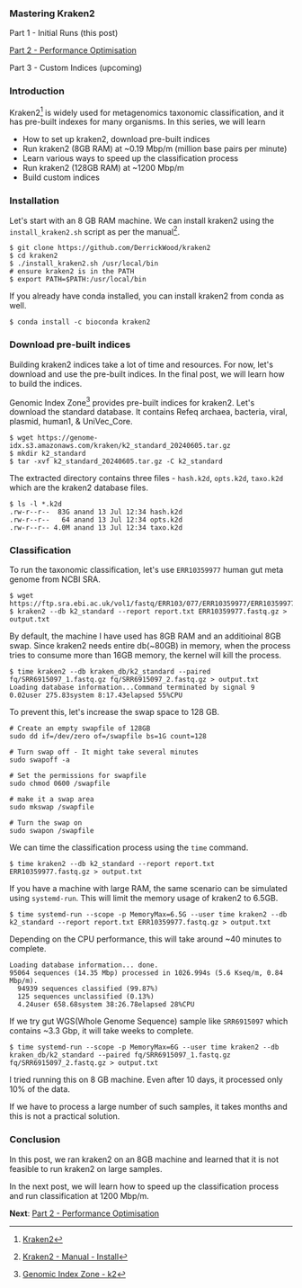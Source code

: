 <!--
.. title: Mastering Kraken2 - Part 1 - Initial Runs
.. slug: mastering-kraken2-initial-runs
.. date: 2024-07-18 20:44:25 UTC+05:30
.. tags: kraken2, metagenomics, devops
.. category: 
.. link: 
.. description: 
.. type: text
-->

### Mastering Kraken2

 Part 1 - Initial Runs (this post)

[Part 2 - Performance Optimisation](/2024/07/mastering-kraken2-performance-optimisation.html)

Part 3 - Custom Indices (upcoming)

### Introduction

Kraken2[^Kraken2] is widely used for metagenomics taxonomic classification, and it has pre-built indexes for many organisms. In this series, we will learn

- How to set up kraken2, download pre-built indices
- Run kraken2 (8GB RAM) at ~0.19 Mbp/m (million base pairs per minute)
- Learn various ways to speed up the classification process
- Run kraken2 (128GB RAM) at ~1200 Mbp/m
- Build custom indices

### Installation

Let's start with an 8 GB RAM machine. We can install kraken2 using the `install_kraken2.sh` script as per the manual[^install_kraken2].

```shell
$ git clone https://github.com/DerrickWood/kraken2
$ cd kraken2
$ ./install_kraken2.sh /usr/local/bin
# ensure kraken2 is in the PATH
$ export PATH=$PATH:/usr/local/bin
```

If you already have conda installed, you can install kraken2 from conda as well.

```shell
$ conda install -c bioconda kraken2
```

### Download pre-built indices

Building kraken2 indices take a lot of time and resources. For now, let's download and use the pre-built indices. In the final post, we will learn how to build the indices.

Genomic Index Zone[^GenomicIndexZone] provides pre-built indices for kraken2. Let's download the standard database. It contains Refeq archaea, bacteria, viral, plasmid, human1, & UniVec_Core. 

```shell
$ wget https://genome-idx.s3.amazonaws.com/kraken/k2_standard_20240605.tar.gz
$ mkdir k2_standard
$ tar -xvf k2_standard_20240605.tar.gz -C k2_standard
```

The extracted directory contains three files - `hash.k2d`, `opts.k2d`, `taxo.k2d` which are the kraken2 database files.

```shell
$ ls -l *.k2d
.rw-r--r--  83G anand 13 Jul 12:34 hash.k2d
.rw-r--r--   64 anand 13 Jul 12:34 opts.k2d
.rw-r--r-- 4.0M anand 13 Jul 12:34 taxo.k2d
```

### Classification

To run the taxonomic classification, let's use `ERR10359977` human gut meta genome from NCBI SRA.

```shell
$ wget https://ftp.sra.ebi.ac.uk/vol1/fastq/ERR103/077/ERR10359977/ERR10359977.fastq.gz
$ kraken2 --db k2_standard --report report.txt ERR10359977.fastq.gz > output.txt
```

By default, the machine I have used has 8GB RAM and an additioinal 8GB swap. Since kraken2 needs entire db(~80GB) in memory, when the process tries to consume more than 16GB memory, the kernel will kill the process. 

```shell
$ time kraken2 --db kraken_db/k2_standard --paired fq/SRR6915097_1.fastq.gz fq/SRR6915097_2.fastq.gz > output.txt
Loading database information...Command terminated by signal 9
0.02user 275.83system 8:17.43elapsed 55%CPU 
```

To prevent this, let's increase the swap space to 128 GB.

```shell
# Create an empty swapfile of 128GB
sudo dd if=/dev/zero of=/swapfile bs=1G count=128

# Turn swap off - It might take several minutes
sudo swapoff -a

# Set the permissions for swapfile
sudo chmod 0600 /swapfile

# make it a swap area
sudo mkswap /swapfile  

# Turn the swap on
sudo swapon /swapfile
```


We can time the classification process using the `time` command.

```shell
$ time kraken2 --db k2_standard --report report.txt ERR10359977.fastq.gz > output.txt
```

If you have a machine with large RAM, the same scenario can be simulated using `systemd-run`. This will limit the memory usage of kraken2 to 6.5GB. 

```shell
$ time systemd-run --scope -p MemoryMax=6.5G --user time kraken2 --db k2_standard --report report.txt ERR10359977.fastq.gz > output.txt
```

Depending on the CPU performance, this will take around ~40 minutes to complete.

```shell
Loading database information... done.
95064 sequences (14.35 Mbp) processed in 1026.994s (5.6 Kseq/m, 0.84 Mbp/m).
  94939 sequences classified (99.87%)
  125 sequences unclassified (0.13%)
  4.24user 658.68system 38:26.78elapsed 28%CPU 
```

If we try gut WGS(Whole Genome Sequence) sample like `SRR6915097` which contains ~3.3 Gbp, it will take weeks to complete.

```shell
$ time systemd-run --scope -p MemoryMax=6G --user time kraken2 --db kraken_db/k2_standard --paired fq/SRR6915097_1.fastq.gz fq/SRR6915097_2.fastq.gz > output.txt
```

I tried running this on 8 GB machine. Even after 10 days, it processed only 10% of the data.

If we have to process a large number of such samples, it takes months and this is not a practical solution. 

### Conclusion

In this post, we ran kraken2 on an 8GB machine and learned that it is not feasible to run kraken2 on large samples.

In the next post, we will learn how to speed up the classification process and run classification at 1200 Mbp/m.

**Next**: [Part 2 - Performance Optimisation](/2024/07/mastering-kraken2-performance-optimisation.html)


[^Kraken2]: [Kraken2](https://ccb.jhu.edu/software/kraken2/)

[^install_kraken2]: [Kraken2 - Manual - Install](https://github.com/DerrickWood/kraken2/blob/master/docs/MANUAL.markdown#installation)

[^GenomicIndexZone]: [Genomic Index Zone - k2](https://benlangmead.github.io/aws-indexes/k2)
